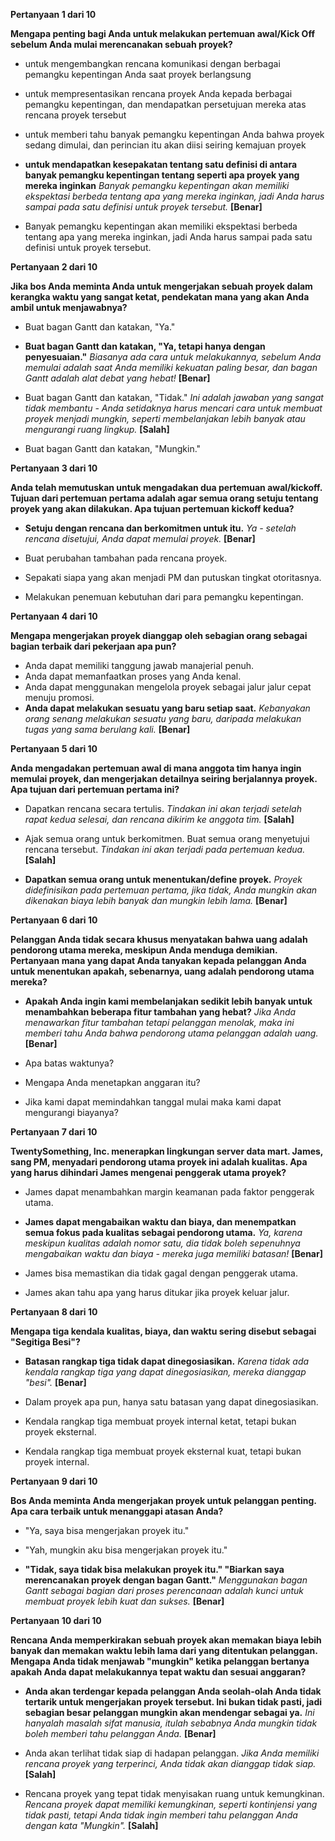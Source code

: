 **Pertanyaan 1 dari 10**

**Mengapa penting bagi Anda untuk melakukan pertemuan awal/Kick Off sebelum Anda mulai merencanakan sebuah proyek?**


- untuk mengembangkan rencana komunikasi dengan berbagai pemangku kepentingan Anda saat proyek berlangsung

- untuk mempresentasikan rencana proyek Anda kepada berbagai pemangku kepentingan, dan mendapatkan persetujuan mereka atas rencana proyek tersebut

- untuk memberi tahu banyak pemangku kepentingan Anda bahwa proyek sedang dimulai, dan perincian itu akan diisi seiring kemajuan proyek

- **untuk mendapatkan kesepakatan tentang satu definisi di antara banyak pemangku kepentingan tentang seperti apa proyek yang mereka inginkan** 
*Banyak pemangku kepentingan akan memiliki ekspektasi berbeda tentang apa yang mereka inginkan, jadi Anda harus sampai pada satu definisi untuk proyek tersebut.*
**[Benar]**

- Banyak pemangku kepentingan akan memiliki ekspektasi berbeda tentang apa yang mereka inginkan, jadi Anda harus sampai pada satu definisi untuk proyek tersebut.

**Pertanyaan 2 dari 10**

**Jika bos Anda meminta Anda untuk mengerjakan sebuah proyek dalam kerangka waktu yang sangat ketat, pendekatan mana yang akan Anda ambil untuk menjawabnya?**


- Buat bagan Gantt dan katakan, "Ya."
- **Buat bagan Gantt dan katakan, "Ya, tetapi hanya dengan penyesuaian."** *Biasanya ada cara untuk melakukannya, sebelum Anda memulai adalah saat Anda memiliki kekuatan paling besar, dan bagan Gantt adalah alat debat yang hebat!* **[Benar]**

- Buat bagan Gantt dan katakan, "Tidak." *Ini adalah jawaban yang sangat tidak membantu - Anda setidaknya harus mencari cara untuk membuat proyek menjadi mungkin, seperti membelanjakan lebih banyak atau mengurangi ruang lingkup.* **[Salah]**

- Buat bagan Gantt dan katakan, "Mungkin."

**Pertanyaan 3 dari 10**

**Anda telah memutuskan untuk mengadakan dua pertemuan awal/kickoff. Tujuan dari pertemuan pertama adalah agar semua orang setuju tentang proyek yang akan dilakukan. Apa tujuan pertemuan kickoff kedua?**

- **Setuju dengan rencana dan berkomitmen untuk itu.** *Ya - setelah rencana disetujui, Anda dapat memulai proyek.* **[Benar]**

- Buat perubahan tambahan pada rencana proyek.

- Sepakati siapa yang akan menjadi PM dan putuskan tingkat otoritasnya.

- Melakukan penemuan kebutuhan dari para pemangku kepentingan.

**Pertanyaan 4 dari 10**

**Mengapa mengerjakan proyek dianggap oleh sebagian orang sebagai bagian terbaik dari pekerjaan apa pun?**

- Anda dapat memiliki tanggung jawab manajerial penuh.
- Anda dapat memanfaatkan proses yang Anda kenal.
- Anda dapat menggunakan mengelola proyek sebagai jalur jalur cepat menuju promosi.
- **Anda dapat melakukan sesuatu yang baru setiap saat.** *Kebanyakan orang senang melakukan sesuatu yang baru, daripada melakukan tugas yang sama berulang kali.* **[Benar]**

**Pertanyaan 5 dari 10**

**Anda mengadakan pertemuan awal di mana anggota tim hanya ingin memulai proyek, dan mengerjakan detailnya seiring berjalannya proyek. Apa tujuan dari pertemuan pertama ini?**

- Dapatkan rencana secara tertulis. *Tindakan ini akan terjadi setelah rapat kedua selesai, dan rencana dikirim ke anggota tim.* **[Salah]**

- Ajak semua orang untuk berkomitmen. Buat semua orang menyetujui rencana tersebut. *Tindakan ini akan terjadi pada pertemuan kedua.* **[Salah]**

- **Dapatkan semua orang untuk menentukan/define proyek.** *Proyek didefinisikan pada pertemuan pertama, jika tidak, Anda mungkin akan dikenakan biaya lebih banyak dan mungkin lebih lama.* **[Benar]**


**Pertanyaan 6 dari 10**

**Pelanggan Anda tidak secara khusus menyatakan bahwa uang adalah pendorong utama mereka, meskipun Anda menduga demikian. Pertanyaan mana yang dapat Anda tanyakan kepada pelanggan Anda untuk menentukan apakah, sebenarnya, uang adalah pendorong utama mereka?**

- **Apakah Anda ingin kami membelanjakan sedikit lebih banyak untuk menambahkan beberapa fitur tambahan yang hebat?** *Jika Anda menawarkan fitur tambahan tetapi pelanggan menolak, maka ini memberi tahu Anda bahwa pendorong utama pelanggan adalah uang.* **[Benar]**

- Apa batas waktunya?
- Mengapa Anda menetapkan anggaran itu?
- Jika kami dapat memindahkan tanggal mulai maka kami dapat mengurangi biayanya?

**Pertanyaan 7 dari 10**

**TwentySomething, Inc. menerapkan lingkungan server data mart. James, sang PM, menyadari pendorong utama proyek ini adalah kualitas. Apa yang harus dihindari James mengenai penggerak utama proyek?**

- James dapat menambahkan margin keamanan pada faktor penggerak utama.

- **James dapat mengabaikan waktu dan biaya, dan menempatkan semua fokus pada kualitas sebagai pendorong utama.** *Ya, karena meskipun kualitas adalah nomor satu, dia tidak boleh sepenuhnya mengabaikan waktu dan biaya - mereka juga memiliki batasan!* **[Benar]**

- James bisa memastikan dia tidak gagal dengan penggerak utama.

- James akan tahu apa yang harus ditukar jika proyek keluar jalur.

**Pertanyaan 8 dari 10**

**Mengapa tiga kendala kualitas, biaya, dan waktu sering disebut sebagai "Segitiga Besi"?**

- **Batasan rangkap tiga tidak dapat dinegosiasikan.** *Karena tidak ada kendala rangkap tiga yang dapat dinegosiasikan, mereka dianggap "besi".* **[Benar]**

- Dalam proyek apa pun, hanya satu batasan yang dapat dinegosiasikan.

- Kendala rangkap tiga membuat proyek internal ketat, tetapi bukan proyek eksternal.

- Kendala rangkap tiga membuat proyek eksternal kuat, tetapi bukan proyek internal.

**Pertanyaan 9 dari 10**

**Bos Anda meminta Anda mengerjakan proyek untuk pelanggan penting. Apa cara terbaik untuk menanggapi atasan Anda?**


- "Ya, saya bisa mengerjakan proyek itu."

- "Yah, mungkin aku bisa mengerjakan proyek itu."

- **"Tidak, saya tidak bisa melakukan proyek itu." "Biarkan saya merencanakan proyek dengan bagan Gantt."** *Menggunakan bagan Gantt sebagai bagian dari proses perencanaan adalah kunci untuk membuat proyek lebih kuat dan sukses.* **[Benar]**


**Pertanyaan 10 dari 10**

**Rencana Anda memperkirakan sebuah proyek akan memakan biaya lebih banyak dan memakan waktu lebih lama dari yang ditentukan pelanggan. Mengapa Anda tidak menjawab "mungkin" ketika pelanggan bertanya apakah Anda dapat melakukannya tepat waktu dan sesuai anggaran?**


- **Anda akan terdengar kepada pelanggan Anda seolah-olah Anda tidak tertarik untuk mengerjakan proyek tersebut. Ini bukan tidak pasti, jadi sebagian besar pelanggan mungkin akan mendengar sebagai ya.** *Ini hanyalah masalah sifat manusia, itulah sebabnya Anda mungkin tidak boleh memberi tahu pelanggan Anda.* **[Benar]**

- Anda akan terlihat tidak siap di hadapan pelanggan. *Jika Anda memiliki rencana proyek yang terperinci, Anda tidak akan dianggap tidak siap.* **[Salah]**


- Rencana proyek yang tepat tidak menyisakan ruang untuk kemungkinan. *Rencana proyek dapat memiliki kemungkinan, seperti kontinjensi yang tidak pasti, tetapi Anda tidak ingin memberi tahu pelanggan Anda dengan kata "Mungkin".* **[Salah]**

